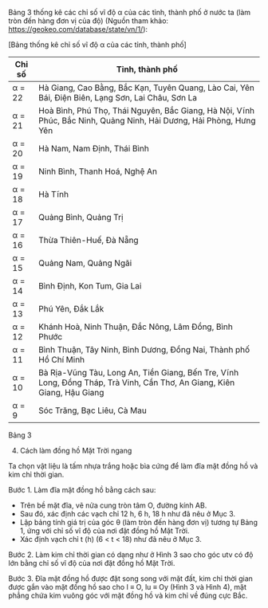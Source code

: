Bảng 3 thống kê các chỉ số vĩ độ α của các tỉnh, thành phố ở nước ta (làm tròn đến hàng đơn vị của độ) (Nguồn tham khảo: https://geokeo.com/database/state/vn/1/):

[Bảng thống kê chỉ số vĩ độ α của các tỉnh, thành phố]

Chỉ số | Tỉnh, thành phố
--- | ---
α = 22 | Hà Giang, Cao Bằng, Bắc Kạn, Tuyên Quang, Lào Cai, Yên Bái, Điện Biên, Lạng Sơn, Lai Châu, Sơn La
α = 21 | Hoà Bình, Phú Thọ, Thái Nguyên, Bắc Giang, Hà Nội, Vĩnh Phúc, Bắc Ninh, Quảng Ninh, Hải Dương, Hải Phòng, Hưng Yên
α = 20 | Hà Nam, Nam Định, Thái Bình
α = 19 | Ninh Bình, Thanh Hoá, Nghệ An
α = 18 | Hà Tĩnh
α = 17 | Quảng Bình, Quảng Trị
α = 16 | Thừa Thiên-Huế, Đà Nẵng
α = 15 | Quảng Nam, Quảng Ngãi
α = 14 | Bình Định, Kon Tum, Gia Lai
α = 13 | Phú Yên, Đắk Lắk
α = 12 | Khánh Hoà, Ninh Thuận, Đắc Nông, Lâm Đồng, Bình Phước
α = 11 | Bình Thuận, Tây Ninh, Bình Dương, Đồng Nai, Thành phố Hồ Chí Minh
α = 10 | Bà Rịa-Vũng Tàu, Long An, Tiền Giang, Bến Tre, Vĩnh Long, Đồng Tháp, Trà Vinh, Cần Thơ, An Giang, Kiên Giang, Hậu Giang
α = 9 | Sóc Trăng, Bạc Liêu, Cà Mau

Bảng 3

4. Cách làm đồng hồ Mặt Trời ngang

Ta chọn vật liệu là tấm nhựa trắng hoặc bìa cứng để làm đĩa mặt đồng hồ và kim chỉ thời gian.

Bước 1. Làm đĩa mặt đồng hồ bằng cách sau:
+ Trên bề mặt đĩa, vẽ nửa cung tròn tâm O, đường kính AB.
+ Sau đó, xác định các vạch chỉ 12 h, 6 h, 18 h như đã nêu ở Mục 3.
+ Lập bảng tính giá trị của góc θ (làm tròn đến hàng đơn vị) tương tự Bảng 1, ứng với chỉ số vĩ độ của nơi đặt đồng hồ Mặt Trời.
+ Xác định vạch chỉ t (h) (6 < t < 18) như đã nêu ở Mục 3.

Bước 2. Làm kim chỉ thời gian có dạng như ở Hình 3 sao cho góc utv có độ lớn bằng chỉ số vĩ độ của nơi đặt đồng hồ Mặt Trời.

Bước 3. Đĩa mặt đồng hồ được đặt song song với mặt đất, kim chỉ thời gian được gắn vào mặt đồng hồ sao cho l ≡ O, lu ≡ Oy (Hình 3 và Hình 4), mặt phẳng chứa kim vuông góc với mặt đồng hồ và kim chỉ về đúng cực Bắc.